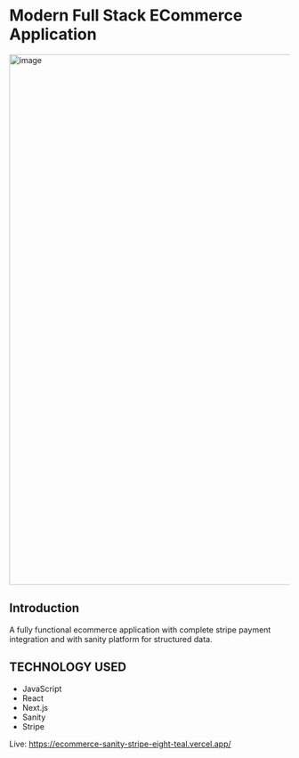 
# Modern Full Stack ECommerce Application
<img width="953" alt="image" src="https://user-images.githubusercontent.com/86989396/214202193-c1ec7705-6b3b-4b46-a82c-ce959db6ac1e.png">


## Introduction
A fully functional ecommerce application with complete stripe payment integration and with sanity platform for structured data.

## TECHNOLOGY USED
* JavaScript
* React
* Next.js
* Sanity
* Stripe

Live: https://ecommerce-sanity-stripe-eight-teal.vercel.app/
